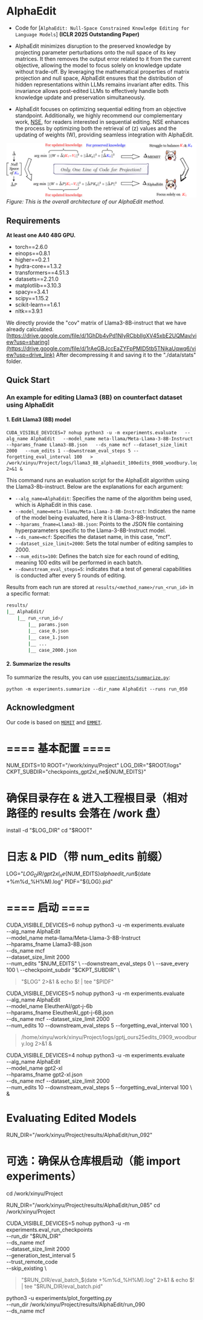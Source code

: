 # AlphaEdit
- Code for [``AlphaEdit: Null-Space Constrained Knowledge Editing for Language Models``] **(ICLR 2025 Outstanding Paper)**

- AlphaEdit minimizes disruption to the preserved knowledge by projecting parameter perturbations onto the null space of its key matrices. It then removes the output error related to it from the current objective, allowing the model to focus solely on knowledge update without trade-off.  By leveraging the mathematical properties of matrix projection and null space, AlphaEdit ensures that the distribution of hidden representations within LLMs remains invariant after edits. This invariance allows post-edited LLMs to effectively handle both knowledge update and preservation simultaneously.
- AlphaEdit focuses on optimizing sequential editing from an objective standpoint. Additionally, we highly recommend our complementary work, [NSE](https://arxiv.org/abs/2410.04045), for readers interested in sequential editing. NSE enhances the process by optimizing both the retrieval of \(z\) values and the updating of weights \(W\), providing seamless integration with AlphaEdit.

![alt text](resource/alphaedit_fig.png)
*Figure: This is the overall architecture of our AlphaEdit method.*

## Requirements
**At least one A40 48G GPU.**

- torch==2.6.0
- einops==0.8.1
- higher==0.2.1
- hydra-core==1.3.2
- transformers==4.51.3
- datasets==2.21.0
- matplotlib==3.10.3
- spacy==3.4.1
- scipy==1.15.2
- scikit-learn==1.6.1
- nltk==3.9.1

We directly provide the "cov" matrix of Llama3-8B-instruct that we have already calculated. [https://drive.google.com/file/d/1GhDb4vPd1NIyRCbbIlgXV45xbE2UQMav/view?usp=sharing](https://drive.google.com/file/d/1rAeGBJccEaZYFpPMlD5tb5TNjkaUqwq6/view?usp=drive_link)
After decompressing it and saving it to the "./data/stats" folder.
## Quick Start
### An example for editing Llama3 (8B) on counterfact dataset using AlphaEdit
#### 1. Edit Llama3 (8B) model 
 
    CUDA_VISIBLE_DEVICES=7 nohup python3 -u -m experiments.evaluate   --alg_name AlphaEdit   --model_name meta-llama/Meta-Llama-3-8B-Instruct   --hparams_fname Llama3-8B.json   --ds_name mcf --dataset_size_limit 2000   --num_edits 1 --downstream_eval_steps 5 --forgetting_eval_interval 100   > /work/xinyu/Project/logs/llama3_8B_alphaedit_100edits_0908_woodbury.log 2>&1 &

This command runs an evaluation script for the AlphaEdit algorithm using the Llama3-8b-instruct. Below are the explanations for each argument:

- `--alg_name=AlphaEdit`: Specifies the name of the algorithm being used, which is AlphaEdit in this case.
- `--model_name=meta-llama/Meta-Llama-3-8B-Instruct`: Indicates the name of the model being evaluated, here it is Llama-3-8B-Instruct.
- `--hparams_fname=Llama3-8B.json`: Points to the JSON file containing hyperparameters specific to the Llama-3-8B-Instruct model.
- `--ds_name=mcf`: Specifies the dataset name, in this case, "mcf".
- `--dataset_size_limit=2000`: Sets the total number of editing samples to 2000.
- `--num_edits=100`: Defines the batch size for each round of editing, meaning 100 edits will be performed in each batch. 
- `--downstream_eval_steps=5`: indicates that a test of general capabilities is conducted after every 5 rounds of editing.

Results from each run are stored at `results/<method_name>/run_<run_id>` in a specific format:
```bash
results/
|__ AlphaEdit/
    |__ run_<run_id>/
        |__ params.json
        |__ case_0.json
        |__ case_1.json
        |__ ...
        |__ case_2000.json
```

#### 2. Summarize the results  
To summarize the results, you can use [`experiments/summarize.py`](experiments/summarize.py):

    python -m experiments.summarize --dir_name AlphaEdit --runs run_050

## Acknowledgment
Our code is based on  [``MEMIT``](https://github.com/kmeng01/memit.git) and [``EMMET``](https://github.com/scalable-model-editing/unified-model-editing.git).


# ==== 基本配置 ====
NUM_EDITS=10
ROOT="/work/xinyu/Project"
LOG_DIR="$ROOT/logs"
CKPT_SUBDIR="checkpoints_gpt2xl_ne${NUM_EDITS}"

# 确保目录存在 & 进入工程根目录（相对路径的 results 会落在 /work 盘）
install -d "$LOG_DIR"
cd "$ROOT"

# 日志 & PID（带 num_edits 前缀）
LOG="${LOG_DIR}/gpt2xl_ne${NUM_EDITS}_alphaedit_run_$(date +%m%d_%H%M).log"
PIDF="${LOG}.pid"

# ==== 启动 ====
CUDA_VISIBLE_DEVICES=6 nohup python3 -u -m experiments.evaluate \
  --alg_name AlphaEdit \
  --model_name meta-llama/Meta-Llama-3-8B-Instruct \
  --hparams_fname Llama3-8B.json \
  --ds_name mcf \
  --dataset_size_limit 2000 \
  --num_edits "$NUM_EDITS" \
  --downstream_eval_steps 0 \
  --save_every 100 \
  --checkpoint_subdir "$CKPT_SUBDIR" \
  > "$LOG" 2>&1 & echo $! | tee "$PIDF"


CUDA_VISIBLE_DEVICES=5 nohup python3 -u -m experiments.evaluate \
  --alg_name AlphaEdit \
  --model_name EleutherAI/gpt-j-6b \
  --hparams_fname EleutherAI_gpt-j-6B.json \
  --ds_name mcf --dataset_size_limit 2000 \
  --num_edits 10 --downstream_eval_steps 5 --forgetting_eval_interval 100 \
  > /home/xinyu/work/xinyu/Project/logs/gptj_ours25edits_0909_woodbury.log 2>&1 &


CUDA_VISIBLE_DEVICES=4 nohup python3 -u -m experiments.evaluate \
  --alg_name AlphaEdit \
  --model_name gpt2-xl \
  --hparams_fname gpt2-xl.json \
  --ds_name mcf --dataset_size_limit 2000 \
  --num_edits 10 --downstream_eval_steps 5 --forgetting_eval_interval 100 \ &


# Evaluating Edited Models
RUN_DIR="/work/xinyu/Project/results/AlphaEdit/run_092"

# 可选：确保从仓库根启动（能 import experiments）
cd /work/xinyu/Project

RUN_DIR="/work/xinyu/Project/results/AlphaEdit/run_085"
cd /work/xinyu/Project

CUDA_VISIBLE_DEVICES=5 nohup python3 -u -m experiments.eval_run_checkpoints \
  --run_dir "$RUN_DIR" \
  --ds_name mcf \
  --dataset_size_limit 2000 \
  --generation_test_interval 5 \
  --trust_remote_code \
  --skip_existing \
  > "$RUN_DIR/eval_batch_$(date +%m%d_%H%M).log" 2>&1 & echo $! | tee "$RUN_DIR/eval_batch.pid"


python3 -u experiments/plot_forgetting.py \
  --run_dir /work/xinyu/Project/results/AlphaEdit/run_090 \
  --ds_name mcf

